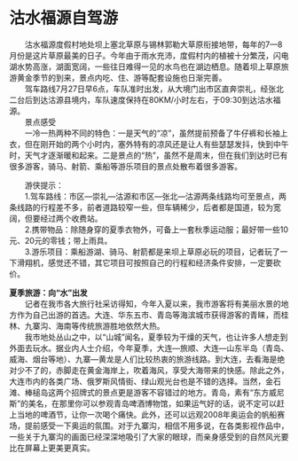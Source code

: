# 沽水福源自驾游  

&emsp;&emsp;沽水福源度假村地处坝上塞北草原与锡林郭勒大草原衔接地带，每年的7—8月份是这片草原最美的日子。今年由于雨水充沛，度假村内的植被十分繁茂，闪电湖水势高涨，湖面宽阔，一些往日难得一见的水鸟也在湖边栖息。随着坝上草原旅游黄金季节的到来，景点内吃、住、游等配套设施也日渐完善。  
&emsp;&emsp;驾车路线7月27日早6点，车队准时出发，从大境门出市区直奔崇礼，经张北二台后到达沽源县境内，车队速度保持在80KM/小时左右，于09:30到达沽水福源。  
&emsp;&emsp;景点感受  
&emsp;&emsp;一冷一热两种不同的特色：一是天气的“凉”，虽然提前预备了牛仔裤和长袖上衣，但在刚开始的两个小时内，塞外特有的凉风还是让人有些瑟瑟发抖，快到中午时，天气才逐渐暖和起来。二是景点的“热”，虽然不是周末，但在我们到达时已有很多游客，骑马、射箭、乘船等游乐项目的景点处散布着很多游客。  

&emsp;&emsp;游侠提示：  
&emsp;&emsp;1.驾车路线：市区—崇礼—沽源和市区—张北—沽源两条线路均可至景点，两条线路的行程差不多，前者道路较窄一些，但车辆稀少，后者都是国道，较为宽阔，但要经过两个收费站。  
&emsp;&emsp;2.携带物品：除随身穿的夏季衣物外，可备上一套秋季运动服；最好带一些10元、20元的零钱；带上雨具。  
&emsp;&emsp;3.游乐项目：乘船游湖、骑马、射箭都是来坝上草原必玩的项目，记者玩了一下滑翔机，感觉还不错，其它项目可按照自己的行程和经济条件安排，一定要砍价。  

**夏季旅游：向“水”出发**  
&emsp;&emsp;记者在我市各大旅行社采访得知，今年入夏以来，我市游客将有美丽水景的地方作为自己出游的首选。大连、华东五市、青岛等海滨城市获得游客的青睐，而桂林、九寨沟、海南等传统旅游胜地依然大热。  
&emsp;&emsp;我市地处丛山之中，以“山城”闻名，夏季较为干燥的天气，也让许多人想走到外面去玩水。据业内人士介绍，今年夏季，大连—旅顺、大连—山东半岛（青岛、威海、烟台等地）、九寨—黄龙是人们比较热衷的旅游线路。到大连，去看海是绝对少不了的，赤脚走在黄金海岸上，吹着海风，享受大海带来的快感。除此之外，大连市内的各类广场、俄罗斯风情街、绿山观光台也是不错的选择。当然，金石滩、棒槌岛这两个招牌式的景点更是游客不容错过的地方。青岛，素有“东方威尼斯”的美名，在那里你可以参观青岛啤酒博物馆，如果运气好的话，说不定可以赶上当地的啤酒节，让你一次喝个痛快。此外，还可以远观2008年奥运会的帆船赛场，提前感受一下奥运的氛围。对于九寨沟，相信不用多说，在各类影视作品中，一些关于九寨沟的画面已经深深地吸引了大家的眼球，而亲身感受到的自然风光要比在屏幕上更美更真实。  
